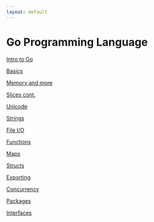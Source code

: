 ```yaml
---
layout: default
---
```


Go Programming Language
=======================

[Intro to Go](intro)

[Basics](basics)

[Memory and more](memory)

[Slices cont.](slices)

[Unicode](unicode)

[Strings](strings)

[File I/O](files)

[Functions](functions)

[Maps](maps)

[Structs](structs)

[Exporting](export)

[Concurrency](concurrency)

[Packages](packages)

[Interfaces](interfaces)
